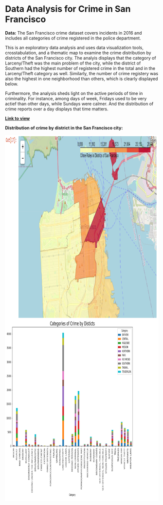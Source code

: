 # Data Analysis for Crime in San Francisco
**Data:** The San Francisco crime dataset covers incidents in 2016 and includes all categories of crime registered in the police department. 

This is an exploratory data analysis and uses data visualization tools, crosstabulation, and a thematic map to examine the crime distribution by districts of the San Francisco city. The analyis displays that the category of Larceny/Theft was the main problem of the city, while the district of Southern had the highest number of registered crime in the total and in the Larceny/Theft category as well. Similarly, the number of crime registery was also the highest in one neighborhood than others, which is clearly displayed below.

Furthermore, the analysis sheds light on the active periods of time in criminality. For instance, among days of week, Fridays used to be very actief than other days, while Sundays were calmer. And the distribution of crime reports over a day displays that time matters.  

**[Link to view](https://nbviewer.jupyter.org/github/muratko357/San-Francisco-Crime-Data-Analysis/blob/main/san%20francisco%20crime%20data%20analysis.ipynb)**

**Distribution of crime by district in the San Francisco city:**

<img align="left" width="600" height="600" src="https://github.com/muratko357/San-Francisco-Crime-Data-Analysis/blob/main/Images/San%20Francisco%20Crime%20Map.png"> 



<img align="left" width="900" height="600" src="https://github.com/muratko357/San-Francisco-Crime-Data-Analysis/blob/main/Images/Categories%20of%20crime%20by%20district%20chart.png">
